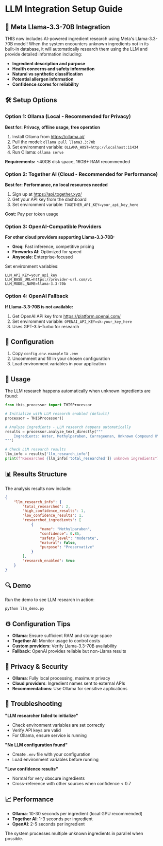 # LLM Integration Setup Guide

## 🤖 Meta Llama-3.3-70B Integration

THIS now includes AI-powered ingredient research using Meta's Llama-3.3-70B model! When the system encounters unknown ingredients not in its built-in database, it will automatically research them using the LLM and provide detailed information including:

- **Ingredient description and purpose**
- **Health concerns and safety information**  
- **Natural vs synthetic classification**
- **Potential allergen information**
- **Confidence scores for reliability**

## 🛠️ Setup Options

### Option 1: Ollama (Local - Recommended for Privacy)

**Best for: Privacy, offline usage, free operation**

1. Install Ollama from https://ollama.ai/
2. Pull the model: `ollama pull llama3.3:70b`
3. Set environment variable: `OLLAMA_HOST=http://localhost:11434`
4. Run Ollama: `ollama serve`

**Requirements:** ~40GB disk space, 16GB+ RAM recommended

### Option 2: Together AI (Cloud - Recommended for Performance)

**Best for: Performance, no local resources needed**

1. Sign up at https://api.together.xyz/
2. Get your API key from the dashboard
3. Set environment variable: `TOGETHER_API_KEY=your_api_key_here`

**Cost:** Pay per token usage

### Option 3: OpenAI-Compatible Providers

**For other cloud providers supporting Llama-3.3-70B:**

- **Groq**: Fast inference, competitive pricing
- **Fireworks AI**: Optimized for speed
- **Anyscale**: Enterprise-focused

Set environment variables:
```
LLM_API_KEY=your_api_key
LLM_BASE_URL=https://provider-url.com/v1
LLM_MODEL_NAME=llama-3.3-70b
```

### Option 4: OpenAI Fallback

**If Llama-3.3-70B is not available:**

1. Get OpenAI API key from https://platform.openai.com/
2. Set environment variable: `OPENAI_API_KEY=sk-your_key_here`
3. Uses GPT-3.5-Turbo for research

## 📁 Configuration

1. Copy `config.env.example` to `.env`
2. Uncomment and fill in your chosen configuration
3. Load environment variables in your application

## 🚀 Usage

The LLM research happens automatically when unknown ingredients are found:

```python
from this_processor import THISProcessor

# Initialize with LLM research enabled (default)
processor = THISProcessor()

# Analyze ingredients - LLM research happens automatically
results = processor.analyze_text_directly("""
    Ingredients: Water, Methylparaben, Carrageenan, Unknown Compound XYZ
""")

# Check LLM research results
llm_info = results['llm_research_info']
print(f"Researched {llm_info['total_researched']} unknown ingredients")
```

## 📊 Results Structure

The analysis results now include:

```json
{
    "llm_research_info": {
        "total_researched": 2,
        "high_confidence_results": 1,
        "low_confidence_results": 1,
        "researched_ingredients": [
            {
                "name": "Methylparaben",
                "confidence": 0.85,
                "safety_level": "moderate",
                "natural": false,
                "purpose": "Preservative"
            }
        ],
        "research_enabled": true
    }
}
```

## 🔍 Demo

Run the demo to see LLM research in action:

```bash
python llm_demo.py
```

## ⚙️ Configuration Tips

- **Ollama**: Ensure sufficient RAM and storage space
- **Together AI**: Monitor usage to control costs
- **Custom providers**: Verify Llama-3.3-70B availability
- **Fallback**: OpenAI provides reliable but non-Llama results

## 🔐 Privacy & Security

- **Ollama**: Fully local processing, maximum privacy
- **Cloud providers**: Ingredient names sent to external APIs
- **Recommendations**: Use Ollama for sensitive applications

## 🐛 Troubleshooting

**"LLM researcher failed to initialize"**
- Check environment variables are set correctly
- Verify API keys are valid
- For Ollama, ensure service is running

**"No LLM configuration found"**
- Create `.env` file with your configuration
- Load environment variables before running

**"Low confidence results"**
- Normal for very obscure ingredients
- Cross-reference with other sources when confidence < 0.7

## 📈 Performance

- **Ollama**: 10-30 seconds per ingredient (local GPU recommended)
- **Together AI**: 1-3 seconds per ingredient  
- **OpenAI**: 2-5 seconds per ingredient

The system processes multiple unknown ingredients in parallel when possible.